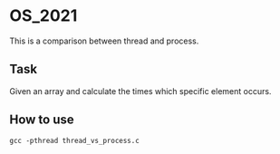 # OS_2021
This is a comparison between thread and process.

## Task
Given an array and calculate the times which specific element occurs.

## How to use
```shell
gcc -pthread thread_vs_process.c
```
